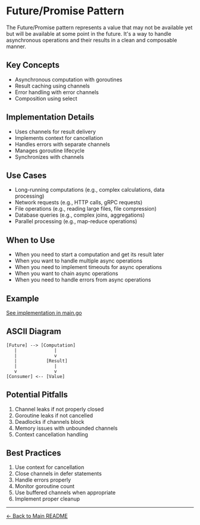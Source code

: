 # Future/Promise Pattern

The Future/Promise pattern represents a value that may not be available yet but will be available at some point in the future. It's a way to handle asynchronous operations and their results in a clean and composable manner.

## Key Concepts
- Asynchronous computation with goroutines
- Result caching using channels
- Error handling with error channels
- Composition using select

## Implementation Details
- Uses channels for result delivery
- Implements context for cancellation
- Handles errors with separate channels
- Manages goroutine lifecycle
- Synchronizes with channels

## Use Cases
- Long-running computations (e.g., complex calculations, data processing)
- Network requests (e.g., HTTP calls, gRPC requests)
- File operations (e.g., reading large files, file compression)
- Database queries (e.g., complex joins, aggregations)
- Parallel processing (e.g., map-reduce operations)

## When to Use
- When you need to start a computation and get its result later
- When you want to handle multiple async operations
- When you need to implement timeouts for async operations
- When you want to chain async operations
- When you need to handle errors from async operations

## Example
[See implementation in main.go](main.go)

## ASCII Diagram
```
[Future] --> [Computation]
   |              |
   |              v
   |           [Result]
   |              |
   v              v
[Consumer] <-- [Value]
```

## Potential Pitfalls
1. Channel leaks if not properly closed
2. Goroutine leaks if not cancelled
3. Deadlocks if channels block
4. Memory issues with unbounded channels
5. Context cancellation handling

## Best Practices
1. Use context for cancellation
2. Close channels in defer statements
3. Handle errors properly
4. Monitor goroutine count
5. Use buffered channels when appropriate
6. Implement proper cleanup

---

[← Back to Main README](../README.md) 